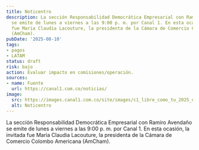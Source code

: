 ```yaml
---
title: Noticentro
description: La sección Responsabilidad Democrática Empresarial con Ramiro Avendaño
  se emite de lunes a viernes a las 9:00 p. m. por Canal 1. En esta ocasión, la invitada
  fue Maria Claudia Lacouture, la presidenta de la Cámara de Comercio Colombo Americana
  (AmCham).
pubDate: '2025-08-10'
tags:
- pagos
- LATAM
status: draft
risk: bajo
action: Evaluar impacto en comisiones/operación.
sources:
- name: Fuente
  url: https://canal1.com.co/noticias/
image:
  src: https://images.canal1.com.co/site/images/c1_libre_como_tu_2025_default.jpg
  alt: Noticentro
---
```

La sección Responsabilidad Democrática Empresarial con Ramiro Avendaño se emite de lunes a viernes a las 9:00 p. m. por Canal 1. En esta ocasión, la invitada fue Maria Claudia Lacouture, la presidenta de la Cámara de Comercio Colombo Americana (AmCham).